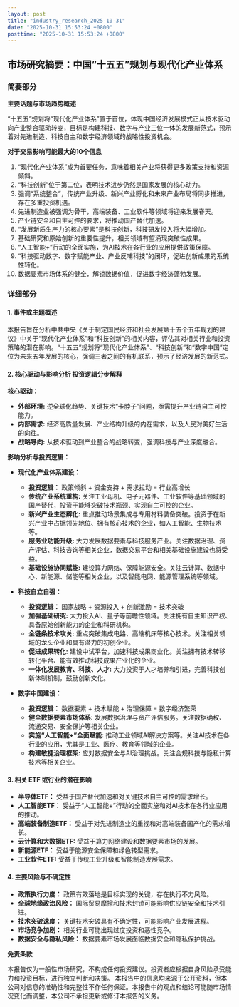 ```yaml
---
layout: post
title: "industry_research_2025-10-31"
date: "2025-10-31 15:53:24 +0800"
posttime: "2025-10-31 15:53:24 +0800"
---
```


## 市场研究摘要：中国“十五五”规划与现代化产业体系

### 简要部分

**主要话题与市场趋势概述**

“十五五”规划将“现代化产业体系”置于首位，体现中国经济发展模式正从技术驱动向产业整合驱动转变，目标是构建科技、数字与产业三位一体的发展新范式，预示着对先进制造、科技自主和数字经济领域的战略性投资机会。

**对于交易影响可能最大的10个信息**

1.  “现代化产业体系”成为首要任务，意味着相关产业将获得更多政策支持和资源倾斜。
2.  “科技创新”位于第二位，表明技术进步仍然是国家发展的核心动力。
3.  强调“系统整合”，传统产业升级、新兴产业孵化和未来产业布局将同步推进，存在多重投资机遇。
4.  先进制造业被强调为骨干，高端装备、工业软件等领域将迎来发展春天。
5.  产业链安全和自主可控的要求，将推动国产替代加速。
6.  “发展新质生产力的核心要素”是科技创新，科技研发投入将大幅增加。
7.  基础研究和原始创新的重要性提升，相关领域有望涌现突破性成果。
8.  “人工智能+”行动的全面实施，为AI技术在各行业的应用提供政策保障。
9.  “科技驱动数字、数字赋能产业、产业反哺科技”的闭环，促进创新成果的系统性转化。
10. 数据要素市场体系的健全，解锁数据价值，促进数字经济蓬勃发展。

### 详细部分

#### 1. 事件或主题概述

本报告旨在分析中共中央《关于制定国民经济和社会发展第十五个五年规划的建议》中关于“现代化产业体系”和“科技创新”的相关内容，评估其对相关行业和投资策略的潜在影响。“十五五”规划将“现代化产业体系”、“科技创新”和“数字中国”定位为未来五年发展的核心，强调三者之间的有机联系，预示了经济发展的新范式。

#### 2. 核心驱动与影响分析 投资逻辑分步解释

**核心驱动：**

*   **外部环境:** 逆全球化趋势、关键技术“卡脖子”问题，亟需提升产业链自主可控能力。
*   **内部需求:** 经济高质量发展、产业结构升级的内在需求，以及人民对美好生活的向往。
*   **战略导向:** 从技术驱动到产业整合的战略转变，强调科技与产业深度融合。

**影响分析与投资逻辑：**

*   **现代化产业体系建设：**
    *   **投资逻辑：** 政策倾斜 + 资金支持 + 需求拉动 = 行业高增长
    *   **传统产业系统重构:** 关注工业母机、电子元器件、工业软件等基础领域的国产替代，投资于能够突破技术瓶颈、实现自主可控的企业。
    *   **新兴产业生态孵化:** 重点推动场景集成与专用材料装备突破。投资于在新兴产业中占据领先地位、拥有核心技术的企业，如人工智能、生物技术等。
    *   **服务业功能升级:** 大力发展数据要素与科技服务产业。关注数据治理、资产评估、科技咨询等相关企业，数据交易平台和相关基础设施建设也将受益。
    *   **基础设施协同赋能:** 建设算力网络、保障能源安全。关注云计算、数据中心、新能源、储能等相关企业，以及智能电网、能源管理系统等领域。

*   **科技自立自强：**
    *   **投资逻辑：** 国家战略 + 资源投入 + 创新激励 = 技术突破
    *   **加强基础研究:** 大力投入AI、量子等前瞻性领域。关注拥有自主知识产权、具备原始创新能力的企业和科研机构。
    *   **全链条技术攻关:** 重点突破集成电路、高端机床等核心技术。关注相关领域的龙头企业和具有潜力的初创企业。
    *   **促进成果转化:** 建设中试平台，加速科技成果商业化。关注拥有技术转移转化平台、能有效推动科技成果产业化的企业。
    *   **一体化发展教育、科技、人才:** 大力投资于人才培养和引进，完善科技创新体制机制，鼓励创新文化。

*   **数字中国建设：**
    *   **投资逻辑：** 数据要素 + 技术赋能 + 治理保障 = 数字经济繁荣
    *   **健全数据要素市场体系:** 发展数据治理与资产评估服务。关注数据确权、流通交易、安全保护等相关企业。
    *   **实施“人工智能+”全面赋能:** 推动工业领域AI解决方案等。关注AI技术在各行业的应用，尤其是工业、医疗、教育等领域的企业。
    *   **构建敏捷治理框架:** 应对数据安全与AI治理挑战。关注合规科技与隐私计算技术等相关企业。

#### 3. 相关 ETF 或行业的潜在影响

*   **半导体ETF：** 受益于国产替代加速和对关键技术自主可控的需求增长。
*   **人工智能ETF：** 受益于“人工智能+”行动的全面实施和对AI技术在各行业应用的推动。
*   **高端装备制造ETF：** 受益于对先进制造业的重视和对高端装备国产化的需求增长。
*   **云计算和大数据ETF:** 受益于算力网络建设和数据要素市场的发展。
*   **新能源ETF：** 受益于能源安全保障和绿色转型需求。
*   **工业软件ETF:** 受益于传统工业升级和智能制造发展需求。

#### 4. 主要风险与不确定性

*   **政策执行力度：** 政策有效落地是目标实现的关键，存在执行不力风险。
*   **全球地缘政治风险：** 国际贸易摩擦和技术封锁可能影响供应链安全和技术引进。
*   **技术突破速度：** 关键技术突破具有不确定性，可能影响产业发展进程。
*   **市场竞争加剧：** 相关行业可能出现过度投资和恶性竞争。
*   **数据安全与隐私风险：** 数据要素市场发展面临数据安全和隐私保护挑战。

**免责条款**

本报告仅为一般性市场研究，不构成任何投资建议。投资者应根据自身风险承受能力和投资目标，进行独立判断和决策。 本报告中的信息均来源于公开资料，但本公司对信息的准确性和完整性不作任何保证。本报告中的观点和结论可能随市场情况变化而调整，本公司不承担更新或修订本报告的义务。